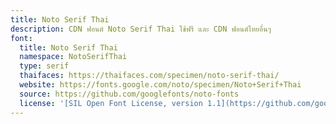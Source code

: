 ```yaml
---
title: Noto Serif Thai
description: CDN ฟอนต์ Noto Serif Thai ใช้ฟรี และ CDN ฟอนต์ไทยอื่นๆ
font:
  title: Noto Serif Thai
  namespace: NotoSerifThai
  type: serif
  thaifaces: https://thaifaces.com/specimen/noto-serif-thai/
  website: https://fonts.google.com/noto/specimen/Noto+Serif+Thai
  source: https://github.com/googlefonts/noto-fonts
  license: '[SIL Open Font License, version 1.1](https://github.com/googlefonts/noto-fonts/blob/main/LICENSE)'
---
```


<div></div>
